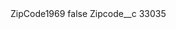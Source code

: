 <?xml version="1.0" encoding="UTF-8"?>
<CustomMetadata xmlns="http://soap.sforce.com/2006/04/metadata" xmlns:xsi="http://www.w3.org/2001/XMLSchema-instance" xmlns:xsd="http://www.w3.org/2001/XMLSchema">
    <label>ZipCode1969</label>
    <protected>false</protected>
    <values>
        <field>Zipcode__c</field>
        <value xsi:type="xsd:string">33035</value>
    </values>
</CustomMetadata>
